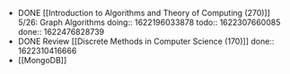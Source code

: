 - DONE [[Introduction to Algorithms and Theory of Computing (270)]] 5/26: Graph Algorithms
  doing:: 1622196033878
  todo:: 1622307660085
  done:: 1622476828739
- DONE Review [[Discrete Methods in Computer Science (170)]]
  done:: 1622310416666
- [[MongoDB]]